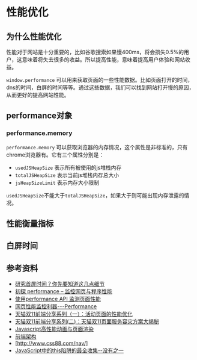 # 性能优化

## 为什么性能优化

性能对于网站是十分重要的，比如谷歌搜索如果慢400ms，将会损失0.5%的用户，这意味着将失去很多的收益。所以提高性能，意味着提高用户体验和网站收益。

`window.performance` 可以用来获取页面的一些性能数据。比如页面打开的时间，dns的时间，白屏的时间等等。通过这些数据，我们可以找到网站打开慢的原因，从而更好的提高网站性能。

## performance对象

### performance.memory

`performance.memory` 可以获取浏览器的内存情况，这个属性是非标准的，只有chrome浏览器有。它有三个属性分别是：

- `usedJSHeapSize` 表示所有被使用的js堆栈内存
- `totalJSHeapSize` 表示当前js堆栈内存总大小
- `jsHeapSizeLimit` 表示内存大小限制

`usedJSHeapSize`不能大于`totalJSHeapSize`，如果大于则可能出现内存泄露的情况。

## 性能衡量指标

## 白屏时间


## 参考资料

- [研究首屏时间？你先要知道这几点细节](http://www.alloyteam.com/2016/01/points-about-resource-loading/)
- [初探 performance – 监控网页与程序性能](http://www.alloyteam.com/2015/09/explore-performance/)
- [使用performance API 监测页面性能](http://www.alloyteam.com/2012/11/performance-api-monitoring-page-performance/)
- [网页性能监控利器---Performance](http://www.imweb.io/topic/597f3cb01e8320bb61cf3aa8)
- [天猫双11前端分享系列（一）：活动页面的性能优化](https://github.com/tmallfe/tmallfe.github.io/issues/25)
- [天猫双11前端分享系列(二)：天猫双11页面服务容灾方案大揭秘](https://github.com/tmallfe/tmallfe.github.io/issues/26)
- [Javascript高性能动画与页面渲染](http://www.infoq.com/cn/articles/javascript-high-performance-animation-and-page-rendering)
- [前端架构](http://saito.im/note/The-Architecture-of-F2E/)
- [http://www.css88.com/nav/]
- [JavaScript中的this陷阱的最全收集--没有之一](https://segmentfault.com/a/1190000002640298#articleHeader1)